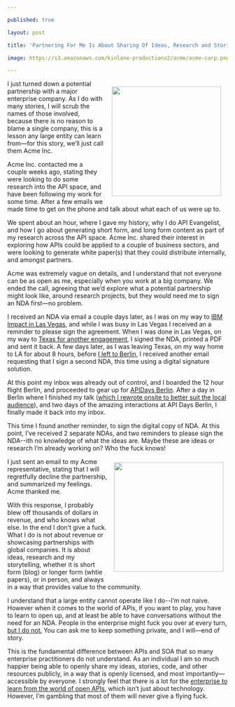 ---
published: true
layout: post
title: 'Partnering For Me Is About Sharing Of Ideas, Research and Stories'
image: https://s3.amazonaws.com/kinlane-productions2/acme/acme-corp.png
---

<p><img style="padding: 15px;" src="https://s3.amazonaws.com/kinlane-productions2/acme/acme-corp.png" alt="" width="250" align="right" />
<p>I just turned down a potential partnership with a major enterprise company. As I do with many stories, I will scrub the names of those involved, because there is no reason to blame a single company, this is a lesson any large entity can learn from&mdash;for this story, we&rsquo;ll just call them Acme Inc.
<p>Acme Inc. contacted me a couple weeks ago, stating they were looking to do some research into the API space, and have been following my work for some time. After a few emails we made time to get on the phone and talk about what each of us were up to.
<p>We spent about an hour, where I gave my history, why I do API Evangelist, and how I go about generating short form, and long form content as part of my research across the API space. Acme Inc. shared their interest in exploring how APIs could be applied to a couple of business sectors, and were looking to generate white paper(s) that they could distribute internally, and amongst partners.
<p>Acme was extremely vague on details, and I understand that not everyone can be as open as me, especially when you work at a big company. We ended the call, agreeing that we&rsquo;d explore what a potential partnership might look like, around research projects, but they would need me to sign an NDA first&mdash;no problem.
<p>I received an NDA via email a couple days later, as I was on my way to <a href="http://apievangelist.com/2014/05/01/business-of-internal-apis-at-ibm-impact-last-tuesday/">IBM Impact in Las Vegas</a>, and while I was busy in Las Vegas I received an a reminder to please sign the agreement. When I was done in Las Vegas, on my way to  <a href="http://kinlane.com/2014/05/01/apis-edx-tableau-google-at-ut-arlington/">Texas for another engagement</a>, I signed the NDA, printed a PDF and sent it back.  A few days later, as I was leaving Texas, on my way home to LA for about 8 hours, before <a href="http://apievangelist.com/2014/05/01/i-will-be-speaking-at-apidays-in-berlin-next-week/">I left to Berlin</a>, I received another email requesting that I sign a second NDA, this time using a digital signature solution.
<p>At this point my inbox was already out of control, and I boarded the 12 hour flight Berlin, and proceeded to gear up for <a href="http://berlin.apidays.io/">APIDays Berlin</a>. After a day in Berlin where I finished my talk (<a href="http://apievangelist.com/2014/05/06/remembering-why-this-whole-api-thing-is-working--apidays-berlin/">which I rewrote onsite to better suit the local audience</a>), and two days of the amazing interactions at API Days Berlin, I finally made it back into my inbox.
<p>This time I found another reminder, to sign the digital copy of NDA. At this point, I&rsquo;ve received 2 separate NDAs, and two reminders to please sign the NDA--ith no knowledge of what the ideas are. Maybe these are ideas or research I&rsquo;m already working on? Who the fuck knows!
<p><a href="https://www.youtube.com/watch?v=0bLFO4ZV0i4&amp;feature=kp"><img style="padding: 10px;" src="https://s3.amazonaws.com/kinlane-productions2/acme/dont-give-fuck.png" alt="" width="250" align="right" /></a>
<p>I just sent an email to my Acme representative, stating that I will regretfully decline the partnership, and summarized my feelings. Acme thanked me.
<p>With this response, I probably blew off thousands of dollars in revenue, and who knows what else. In the end I don&rsquo;t give a fuck. What I do is not about revenue or showcasing partnerships with global companies. It is about ideas, research and my storytelling, whether it is short form (blog) or longer form (whtie papers), or in person, and always in a way that provides value to the community.
<p>I understand that a large entity cannot operate like I do--I&rsquo;m not naive. However when it comes to the world of APIs, if you want to play, you have to learn to open up, and at least be able to have conversations without the need for an NDA. People in the enterprise might fuck you over at every turn, <span style="text-decoration: underline;">but I do not.</span> You can ask me to keep something private, and I will&mdash;end of story.
<p>This is the fundamental difference between APIs and SOA that so many enterprise practitioners do not understand. As an individual I am so much happier being able to openly share my ideas, stories, code, and other resources publicly, in a way that is openly licensed, and most importantly&mdash;accessible by everyone. I strongly feel that there is a lot for the <a href="http://apievangelist.com/2014/04/26/what-can-the-enterprise-learn-from-the-open-api-space/">enterprise to learn from the world of open APIs</a>, which isn&rsquo;t just about technology.  However, I&rsquo;m gambling that most of them will never give a flying fuck.

